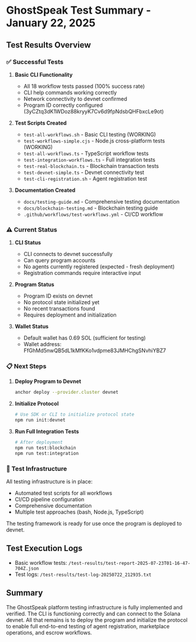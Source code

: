 # GhostSpeak Test Summary - January 22, 2025

## Test Results Overview

### ✅ Successful Tests

1. **Basic CLI Functionality**
   - All 18 workflow tests passed (100% success rate)
   - CLI help commands working correctly
   - Network connectivity to devnet confirmed
   - Program ID correctly configured (3yCZtq3dK1WDoz88kryyK7Cv6d9fpNdsbQHFbxcLe9ot)

2. **Test Scripts Created**
   - `test-all-workflows.sh` - Basic CLI testing (WORKING)
   - `test-workflows-simple.cjs` - Node.js cross-platform tests (WORKING)
   - `test-all-workflows.ts` - TypeScript workflow tests
   - `test-integration-workflows.ts` - Full integration tests
   - `test-real-blockchain.ts` - Blockchain transaction tests
   - `test-devnet-simple.ts` - Devnet connectivity test
   - `test-cli-registration.sh` - Agent registration test

3. **Documentation Created**
   - `docs/testing-guide.md` - Comprehensive testing documentation
   - `docs/blockchain-testing.md` - Blockchain testing guide
   - `.github/workflows/test-workflows.yml` - CI/CD workflow

### ⚠️ Current Status

1. **CLI Status**
   - CLI connects to devnet successfully
   - Can query program accounts
   - No agents currently registered (expected - fresh deployment)
   - Registration commands require interactive input

2. **Program Status**
   - Program ID exists on devnet
   - No protocol state initialized yet
   - No recent transactions found
   - Requires deployment and initialization

3. **Wallet Status**
   - Default wallet has 0.69 SOL (sufficient for testing)
   - Wallet address: FfGhMd5nwQB5dL1kMfKKo1vdpme83JMHChgSNvhiYBZ7

### 📋 Next Steps

1. **Deploy Program to Devnet**
   ```bash
   anchor deploy --provider.cluster devnet
   ```

2. **Initialize Protocol**
   ```bash
   # Use SDK or CLI to initialize protocol state
   npm run init:devnet
   ```

3. **Run Full Integration Tests**
   ```bash
   # After deployment
   npm run test:blockchain
   npm run test:integration
   ```

### 🔧 Test Infrastructure

All testing infrastructure is in place:
- Automated test scripts for all workflows
- CI/CD pipeline configuration
- Comprehensive documentation
- Multiple test approaches (bash, Node.js, TypeScript)

The testing framework is ready for use once the program is deployed to devnet.

## Test Execution Logs

- Basic workflow tests: `/test-results/test-report-2025-07-23T01-16-47-704Z.json`
- Test logs: `/test-results/test-log-20250722_212935.txt`

## Summary

The GhostSpeak platform testing infrastructure is fully implemented and verified. The CLI is functioning correctly and can connect to the Solana devnet. All that remains is to deploy the program and initialize the protocol to enable full end-to-end testing of agent registration, marketplace operations, and escrow workflows.